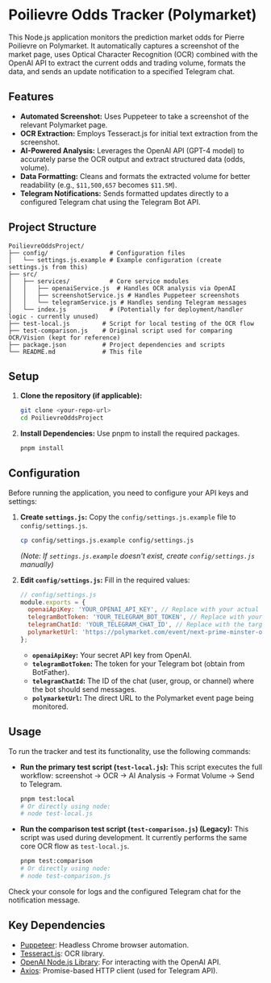 # Poilievre Odds Tracker (Polymarket)

This Node.js application monitors the prediction market odds for Pierre Poilievre on Polymarket. It automatically captures a screenshot of the market page, uses Optical Character Recognition (OCR) combined with the OpenAI API to extract the current odds and trading volume, formats the data, and sends an update notification to a specified Telegram chat.

## Features

*   **Automated Screenshot:** Uses Puppeteer to take a screenshot of the relevant Polymarket page.
*   **OCR Extraction:** Employs Tesseract.js for initial text extraction from the screenshot.
*   **AI-Powered Analysis:** Leverages the OpenAI API (GPT-4 model) to accurately parse the OCR output and extract structured data (odds, volume).
*   **Data Formatting:** Cleans and formats the extracted volume for better readability (e.g., `$11,500,657` becomes `$11.5M`).
*   **Telegram Notifications:** Sends formatted updates directly to a configured Telegram chat using the Telegram Bot API.

## Project Structure

```
PoilievreOddsProject/
├── config/                 # Configuration files
│   └── settings.js.example # Example configuration (create settings.js from this)
├── src/
│   ├── services/           # Core service modules
│   │   ├── openaiService.js  # Handles OCR analysis via OpenAI
│   │   ├── screenshotService.js # Handles Puppeteer screenshots
│   │   └── telegramService.js # Handles sending Telegram messages
│   └── index.js            # (Potentially for deployment/handler logic - currently unused)
├── test-local.js         # Script for local testing of the OCR flow
├── test-comparison.js    # Original script used for comparing OCR/Vision (kept for reference)
├── package.json          # Project dependencies and scripts
└── README.md             # This file
```

## Setup

1.  **Clone the repository (if applicable):**
    ```bash
    git clone <your-repo-url>
    cd PoilievreOddsProject
    ```
2.  **Install Dependencies:**
    Use pnpm to install the required packages.
    ```bash
    pnpm install
    ```

## Configuration

Before running the application, you need to configure your API keys and settings:

1.  **Create `settings.js`:**
    Copy the `config/settings.js.example` file to `config/settings.js`.
    ```bash
    cp config/settings.js.example config/settings.js
    ```
    *(Note: If `settings.js.example` doesn't exist, create `config/settings.js` manually)*

2.  **Edit `config/settings.js`:**
    Fill in the required values:
    ```javascript
    // config/settings.js
    module.exports = {
      openaiApiKey: 'YOUR_OPENAI_API_KEY', // Replace with your actual OpenAI API key
      telegramBotToken: 'YOUR_TELEGRAM_BOT_TOKEN', // Replace with your Telegram Bot Token
      telegramChatId: 'YOUR_TELEGRAM_CHAT_ID', // Replace with the target Telegram Chat ID
      polymarketUrl: 'https://polymarket.com/event/next-prime-minster-of-canada?tid=1744073509392' // The specific market URL
    };
    ```

    *   **`openaiApiKey`:** Your secret API key from OpenAI.
    *   **`telegramBotToken`:** The token for your Telegram bot (obtain from BotFather).
    *   **`telegramChatId`:** The ID of the chat (user, group, or channel) where the bot should send messages.
    *   **`polymarketUrl`:** The direct URL to the Polymarket event page being monitored.

## Usage

To run the tracker and test its functionality, use the following commands:

*   **Run the primary test script (`test-local.js`):**
    This script executes the full workflow: screenshot -> OCR -> AI Analysis -> Format Volume -> Send to Telegram.
    ```bash
    pnpm test:local
    # Or directly using node:
    # node test-local.js
    ```

*   **Run the comparison test script (`test-comparison.js`) (Legacy):**
    This script was used during development. It currently performs the same core OCR flow as `test-local.js`.
    ```bash
    pnpm test:comparison
    # Or directly using node:
    # node test-comparison.js
    ```

Check your console for logs and the configured Telegram chat for the notification message.

## Key Dependencies

*   [Puppeteer](https://pptr.dev/): Headless Chrome browser automation.
*   [Tesseract.js](https://tesseract.projectnaptha.com/): OCR library.
*   [OpenAI Node.js Library](https://github.com/openai/openai-node): For interacting with the OpenAI API.
*   [Axios](https://axios-http.com/): Promise-based HTTP client (used for Telegram API).
